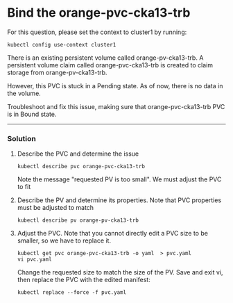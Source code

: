 # Bind the orange-pvc-cka13-trb

For this question, please set the context to cluster1 by running:

```
kubectl config use-context cluster1
```

There is an existing persistent volume called orange-pv-cka13-trb. A persistent volume claim called orange-pvc-cka13-trb is created to claim storage from orange-pv-cka13-trb.

However, this PVC is stuck in a Pending state. As of now, there is no data in the volume.

Troubleshoot and fix this issue, making sure that orange-pvc-cka13-trb PVC is in Bound state.

---

### Solution

1. Describe the PVC and determine the issue

    ```
    kubectl describe pvc orange-pvc-cka13-trb
    ```

    Note the message "requested PV is too small". We must adjust the PVC to fit

2. Describe the PV and determine its properties. Note that PVC properties must be adjusted to match

    ```
    kubectl describe pv orange-pv-cka13-trb
    ```

3. Adjust the PVC. Note that you cannot directly edit a PVC size to be smaller, so we have to replace it.

    ```
    kubectl get pvc orange-pvc-cka13-trb -o yaml  > pvc.yaml
    vi pvc.yaml
    ```

    Change the requested size to match the size of the PV. Save and exit vi, then replace the PVC with the edited manifest:

    ```
    kubectl replace --force -f pvc.yaml
    ```
